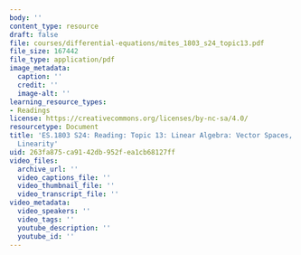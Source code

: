 ```yaml
---
body: ''
content_type: resource
draft: false
file: courses/differential-equations/mites_1803_s24_topic13.pdf
file_size: 167442
file_type: application/pdf
image_metadata:
  caption: ''
  credit: ''
  image-alt: ''
learning_resource_types:
- Readings
license: https://creativecommons.org/licenses/by-nc-sa/4.0/
resourcetype: Document
title: 'ES.1803 S24: Reading: Topic 13: Linear Algebra: Vector Spaces, Matrices and
  Linearity'
uid: 263fa875-ca91-42db-952f-ea1cb68127ff
video_files:
  archive_url: ''
  video_captions_file: ''
  video_thumbnail_file: ''
  video_transcript_file: ''
video_metadata:
  video_speakers: ''
  video_tags: ''
  youtube_description: ''
  youtube_id: ''
---
```

